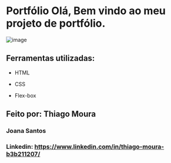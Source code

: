 # Portfólio Olá, Bem vindo ao meu projeto de portfólio.

![image](https://github.com/ThiagoMoura963/portfolio/assets/76569184/2141eb2a-2f84-4a3e-a95d-423484c89209)

## Ferramentas utilizadas:

* HTML

* CSS

* Flex-box

## Feito por: Thiago Moura

### Joana Santos

### Linkedin: https://www.linkedin.com/in/thiago-moura-b3b211207/
